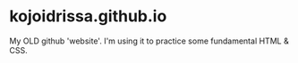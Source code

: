 kojoidrissa.github.io
=====================
My OLD github 'website'. I'm using it to practice some fundamental HTML & CSS.


